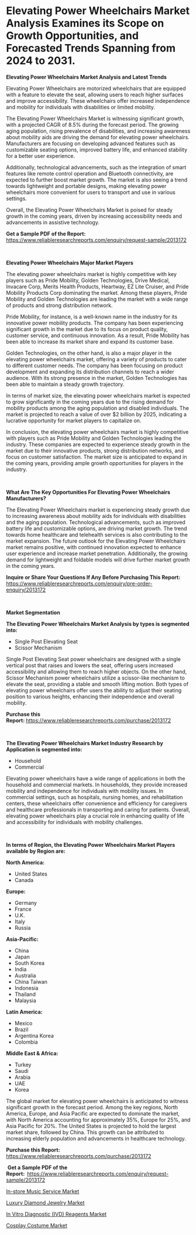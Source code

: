<p><h1>Elevating Power Wheelchairs Market Analysis Examines its Scope on Growth Opportunities, and Forecasted Trends Spanning from 2024 to 2031.</h1></p><p><strong>Elevating Power Wheelchairs Market Analysis and Latest Trends</strong></p>
<p><p>Elevating Power Wheelchairs are motorized wheelchairs that are equipped with a feature to elevate the seat, allowing users to reach higher surfaces and improve accessibility. These wheelchairs offer increased independence and mobility for individuals with disabilities or limited mobility.</p><p>The Elevating Power Wheelchairs Market is witnessing significant growth, with a projected CAGR of 8.5% during the forecast period. The growing aging population, rising prevalence of disabilities, and increasing awareness about mobility aids are driving the demand for elevating power wheelchairs. Manufacturers are focusing on developing advanced features such as customizable seating options, improved battery life, and enhanced stability for a better user experience.</p><p>Additionally, technological advancements, such as the integration of smart features like remote control operation and Bluetooth connectivity, are expected to further boost market growth. The market is also seeing a trend towards lightweight and portable designs, making elevating power wheelchairs more convenient for users to transport and use in various settings.</p><p>Overall, the Elevating Power Wheelchairs Market is poised for steady growth in the coming years, driven by increasing accessibility needs and advancements in assistive technology.</p></p>
<p><strong>Get a Sample PDF of the Report:&nbsp;</strong> <a href="https://www.reliableresearchreports.com/enquiry/request-sample/2013172">https://www.reliableresearchreports.com/enquiry/request-sample/2013172</a></p>
<p>&nbsp;</p>
<p><strong>Elevating Power Wheelchairs Major Market Players</strong></p>
<p><p>The elevating power wheelchairs market is highly competitive with key players such as Pride Mobility, Golden Technologies, Drive Medical, Invacare Corp, Merits Health Products, Heartway, EZ Lite Cruiser, and Pride Mobility Products Corp dominating the market. Among these players, Pride Mobility and Golden Technologies are leading the market with a wide range of products and strong distribution network.</p><p>Pride Mobility, for instance, is a well-known name in the industry for its innovative power mobility products. The company has been experiencing significant growth in the market due to its focus on product quality, customer service, and continuous innovation. As a result, Pride Mobility has been able to increase its market share and expand its customer base.</p><p>Golden Technologies, on the other hand, is also a major player in the elevating power wheelchairs market, offering a variety of products to cater to different customer needs. The company has been focusing on product development and expanding its distribution channels to reach a wider audience. With its strong presence in the market, Golden Technologies has been able to maintain a steady growth trajectory.</p><p>In terms of market size, the elevating power wheelchairs market is expected to grow significantly in the coming years due to the rising demand for mobility products among the aging population and disabled individuals. The market is projected to reach a value of over $2 billion by 2025, indicating a lucrative opportunity for market players to capitalize on.</p><p>In conclusion, the elevating power wheelchairs market is highly competitive with players such as Pride Mobility and Golden Technologies leading the industry. These companies are expected to experience steady growth in the market due to their innovative products, strong distribution networks, and focus on customer satisfaction. The market size is anticipated to expand in the coming years, providing ample growth opportunities for players in the industry.</p></p>
<p>&nbsp;</p>
<p><strong>What Are The Key Opportunities For Elevating Power Wheelchairs Manufacturers?</strong></p>
<p><p>The Elevating Power Wheelchairs market is experiencing steady growth due to increasing awareness about mobility aids for individuals with disabilities and the aging population. Technological advancements, such as improved battery life and customizable options, are driving market growth. The trend towards home healthcare and telehealth services is also contributing to the market expansion. The future outlook for the Elevating Power Wheelchairs market remains positive, with continued innovation expected to enhance user experience and increase market penetration. Additionally, the growing demand for lightweight and foldable models will drive further market growth in the coming years.</p></p>
<p><strong>Inquire or Share Your Questions If Any Before Purchasing This Report:</strong> <a href="https://www.reliableresearchreports.com/enquiry/pre-order-enquiry/2013172">https://www.reliableresearchreports.com/enquiry/pre-order-enquiry/2013172</a></p>
<p>&nbsp;</p>
<p><strong>Market Segmentation</strong></p>
<p><strong>The Elevating Power Wheelchairs Market Analysis by types is segmented into:</strong></p>
<p><ul><li>Single Post Elevating Seat</li><li>Scissor Mechanism</li></ul></p>
<p><p>Single Post Elevating Seat power wheelchairs are designed with a single vertical post that raises and lowers the seat, offering users increased accessibility and allowing them to reach higher objects. On the other hand, Scissor Mechanism power wheelchairs utilize a scissor-like mechanism to elevate the seat, providing a stable and smooth lifting motion. Both types of elevating power wheelchairs offer users the ability to adjust their seating position to various heights, enhancing their independence and overall mobility.</p></p>
<p><strong>Purchase this Report:&nbsp;</strong><a href="https://www.reliableresearchreports.com/purchase/2013172">https://www.reliableresearchreports.com/purchase/2013172</a></p>
<p>&nbsp;</p>
<p><strong>The Elevating Power Wheelchairs Market Industry Research by Application is segmented into:</strong></p>
<p><ul><li>Household</li><li>Commercial</li></ul></p>
<p><p>Elevating power wheelchairs have a wide range of applications in both the household and commercial markets. In households, they provide increased mobility and independence for individuals with mobility issues. In commercial settings, such as hospitals, nursing homes, and rehabilitation centers, these wheelchairs offer convenience and efficiency for caregivers and healthcare professionals in transporting and caring for patients. Overall, elevating power wheelchairs play a crucial role in enhancing quality of life and accessibility for individuals with mobility challenges.</p></p>
<p>&nbsp;</p>
<p><strong>In terms of Region, the Elevating Power Wheelchairs Market Players available by Region are:</strong></p>
<p>
    <p> <strong> North America: </strong>
        <ul>
            <li>United States</li>
            <li>Canada</li>
        </ul>
        </p> 
    <p> <strong> Europe: </strong>
        <ul>
            <li>Germany</li>
            <li>France</li>
            <li>U.K.</li>
            <li>Italy</li>
            <li>Russia</li>
        </ul>
        </p> 
    <p> <strong> Asia-Pacific: </strong>
        <ul>
            <li>China</li>
            <li>Japan</li>
            <li>South Korea</li>
            <li>India</li>
            <li>Australia</li>
            <li>China Taiwan</li>
            <li>Indonesia</li>
            <li>Thailand</li>
            <li>Malaysia</li>
        </ul>
        </p> 
    <p> <strong> Latin America: </strong>
        <ul>
            <li>Mexico</li>
            <li>Brazil</li>
            <li>Argentina Korea</li>
            <li>Colombia</li>
        </ul>
        </p> 
    <p> <strong> Middle East & Africa: </strong>
        <ul>
            <li>Turkey</li>
            <li>Saudi</li>
            <li>Arabia</li>
            <li>UAE</li>
            <li>Korea</li>
        </ul>
    </p>
    </p>
<p><p>The global market for elevating power wheelchairs is anticipated to witness significant growth in the forecast period. Among the key regions, North America, Europe, and Asia Pacific are expected to dominate the market, with North America accounting for approximately 35%, Europe for 25%, and Asia Pacific for 20%. The United States is projected to hold the largest market share, followed by China. This growth can be attributed to increasing elderly population and advancements in healthcare technology.</p></p>
<p><strong>Purchase this Report: </strong><a href="https://www.reliableresearchreports.com/purchase/2013172">https://www.reliableresearchreports.com/purchase/2013172</a></p>
<p>&nbsp;<strong>Get a Sample PDF of the Report:&nbsp;&nbsp;</strong><a href="https://www.reliableresearchreports.com/enquiry/request-sample/2013172">https://www.reliableresearchreports.com/enquiry/request-sample/2013172</a></p>
<p><strong></strong></p>
<p><p><a href="https://issuu.com/reportprime-2/docs/in-store-music-service-market-size-2030.pptx">In-store Music Service Market</a></p><p><a href="https://github.com/johnbach50/Market-Research-Report-List-2/blob/main/luxury-diamond-jewelry-market.md">Luxury Diamond Jewelry Market</a></p><p><a href="https://issuu.com/reportprime-2/docs/in-vitro-diagnostic-ivd-reagents-market-size-2030.">In Vitro Diagnostic (IVD) Reagents Market</a></p><p><a href="https://github.com/pjcfca/Market-Research-Report-List-1/blob/main/cosplay-costume-market.md">Cosplay Costume Market</a></p></p>